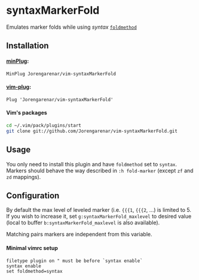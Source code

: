 syntaxMarkerFold
================

Emulates marker folds while using _syntax_ [`foldmethod`](https://vimhelp.org/fold.txt.html#fold-methods)

## Installation

#### [minPlug](https://github.com/Jorengarenar/minPlug):
```vim
MinPlug Jorengarenar/vim-syntaxMarkerFold
```

#### [vim-plug](https://github.com/junegunn/vim-plug):
```vim
Plug 'Jorengarenar/vim-syntaxMarkerFold'
```

#### Vim's packages
```bash
cd ~/.vim/pack/plugins/start
git clone git://github.com/Jorengarenar/vim-syntaxMarkerFold.git
```

## Usage

You only need to install this plugin and have `foldmethod` set to `syntax`.
Markers should behave the way described in `:h fold-marker` (except `zf`
and `zd` mappings).

## Configuration

By default the max level of leveled marker (i.e. `{{{1`, `{{{2`, ...) is limited
to 5. If you wish to increase it, set `g:syntaxMarkerFold_maxlevel` to desired
value (local to buffer `b:syntaxMarkerFold_maxlevel` is also available).

Matching pairs markers are independent from this variable.

#### Minimal vimrc setup
```vim
filetype plugin on " must be before `syntax enable`
syntax enable
set foldmethod=syntax
```
